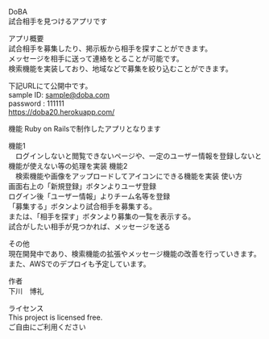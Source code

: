 DoBA<br>
試合相手を見つけるアプリです

アプリ概要<br>
試合相手を募集したり、掲示板から相手を探すことができます。<br>
メッセージを相手に送って連絡をとることが可能です。<br>
検索機能を実装しており、地域などで募集を絞り込むことができます。

下記URLにて公開中です。<br>
sample ID: sample@doba.com<br>
password : 111111<br>
https://doba20.herokuapp.com/

機能
Ruby on Railsで制作したアプリとなります

機能1<br>　ログインしないと閲覧できないページや、一定のユーザー情報を登録しないと機能が使えない等の処理を実装
機能2<br>　検索機能や画像をアップロードしてアイコンにできる機能を実装
使い方<br>
画面右上の「新規登録」ボタンよりユーザ登録<br>
ログイン後「ユーザー情報」よりチーム名等を登録<br>
「募集する」ボタンより試合相手を募集する。<br>
または、「相手を探す」ボタンより募集の一覧を表示する。<br>
試合がしたい相手が見つかれば、メッセージを送る

その他<br>
現在開発中であり、検索機能の拡張やメッセージ機能の改善を行っていきます。<br>
また、AWSでのデプロイも予定しています。

作者<br>
下川　博礼

ライセンス<br>
This project is licensed free.<br>
ご自由にご利用ください
